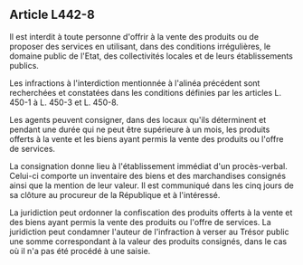 Article L442-8
----
Il est interdit à toute personne d'offrir à la vente des produits ou de proposer
des services en utilisant, dans des conditions irrégulières, le domaine public
de l'Etat, des collectivités locales et de leurs établissements publics.

Les infractions à l'interdiction mentionnée à l'alinéa précédent sont
recherchées et constatées dans les conditions définies par les articles L. 450-1
à L. 450-3 et L. 450-8.

Les agents peuvent consigner, dans des locaux qu'ils déterminent et pendant une
durée qui ne peut être supérieure à un mois, les produits offerts à la vente et
les biens ayant permis la vente des produits ou l'offre de services.

La consignation donne lieu à l'établissement immédiat d'un procès-verbal.
Celui-ci comporte un inventaire des biens et des marchandises consignés ainsi
que la mention de leur valeur. Il est communiqué dans les cinq jours de sa
clôture au procureur de la République et à l'intéressé.

La juridiction peut ordonner la confiscation des produits offerts à la vente et
des biens ayant permis la vente des produits ou l'offre de services. La
juridiction peut condamner l'auteur de l'infraction à verser au Trésor public
une somme correspondant à la valeur des produits consignés, dans le cas où il
n'a pas été procédé à une saisie.
